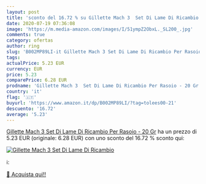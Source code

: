 ```yaml
---
layout: post
title: 'sconto del 16.72 % su Gillette Mach 3  Set Di Lame Di Ricambio  '
date: 2020-07-19 07:36:08
image: 'https://m.media-amazon.com/images/I/51ympZ2ObxL._SL200_.jpg'
comments: true
category: ofertas
author: ring
slug: 'B002MP89LI-it Gillette Mach 3 Set Di Lame Di Ricambio Per Rasoio - 20 Gr'
tags: 
actualPrice: 5.23 EUR
currency: EUR
price: 5.23
comparePrice: 6.28 EUR
prodname: 'Gillette Mach 3  Set Di Lame Di Ricambio Per Rasoio - 20 Gr'
country: 'it'
flag: '🇮🇹'
buyurl: 'https://www.amazon.it/dp/B002MP89LI/?tag=tolees00-21'
descuento: '16.72'
average: '5.23'
---
```


[Gillette Mach 3  Set Di Lame Di Ricambio Per Rasoio - 20 Gr](https://www.amazon.it/dp/B002MP89LI/?tag=tolees00-21) ha un prezzo di 5.23 EUR (originale: 6.28 EUR) con uno sconto del 16.72 % sconto qui:

[![Gillette Mach 3  Set Di Lame Di Ricambio](https://m.media-amazon.com/images/I/51ympZ2ObxL._SL200_.jpg)](https://www.amazon.it/dp/B002MP89LI/?tag=tolees00-21)

ℹ️:


[🛒 Acquista qui!!](https://www.amazon.it/dp/B002MP89LI/?tag=tolees00-21)

